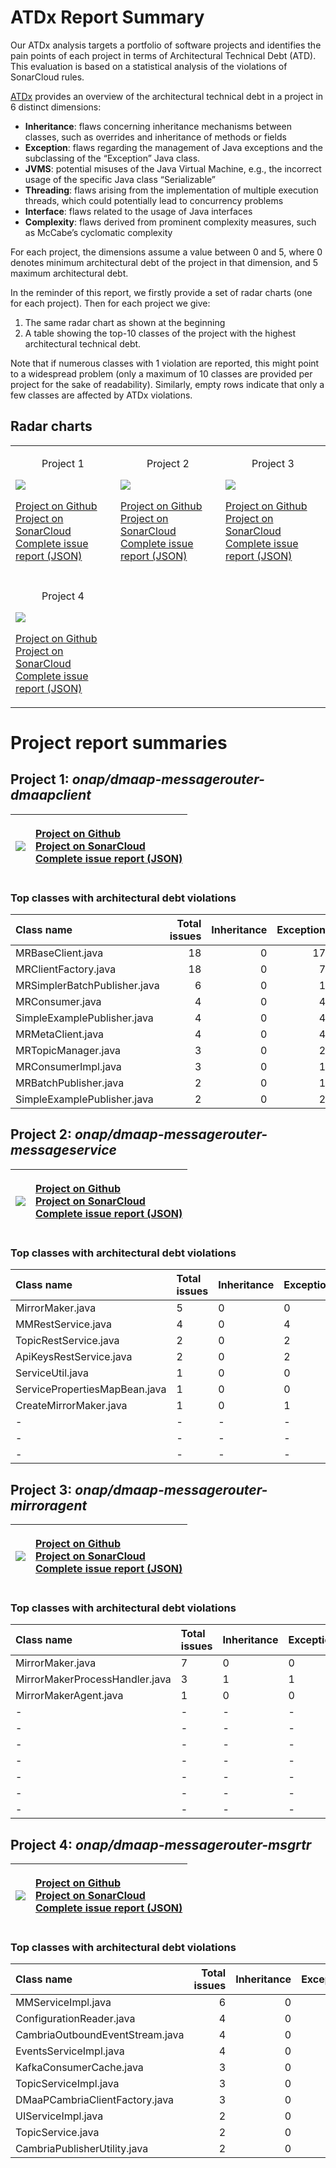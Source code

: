 # ATDx Report Summary
Our ATDx analysis targets a portfolio of software projects and identifies the pain points of each project in terms of Architectural Technical Debt (ATD). This evaluation is based on a statistical analysis of the violations of SonarCloud rules.

[ATDx](https://robertoverdecchia.github.io/papers/ENASE_2020.pdf) provides an overview of the architectural technical debt in a project  in 6 distinct dimensions:
* **Inheritance**: flaws concerning inheritance mechanisms between classes, such as overrides and inheritance of methods or fields
* **Exception**: flaws regarding the management of Java exceptions and the subclassing of the “Exception” Java class.
* **JVMS**: potential misuses of the Java Virtual Machine, e.g., the incorrect usage of the specific Java class “Serializable”
* **Threading**: flaws arising from the implementation of multiple execution threads, which could potentially lead to concurrency problems
* **Interface**: flaws related to the usage of Java interfaces
* **Complexity**: flaws derived from prominent complexity measures, such as McCabe’s cyclomatic complexity

For each project, the dimensions assume a value between 0 and 5, where 0 denotes minimum architectural debt of the project in that dimension, and 5 maximum architectural debt.

In the reminder of this report, we firstly provide a set of radar charts (one for each project). Then for each project we give:
1. The same radar chart as shown at the beginning
2. A table showing the top-10 classes of the project with the highest architectural technical debt.

Note that if numerous classes with 1 violation are reported, this might point to a widespread problem (only a maximum of 10 classes are provided per project for the sake of readability). Similarly, empty rows indicate that only a few classes are affected by ATDx violations.

## Radar charts
||||
|-|-|-|
|<p align="center">Project 1</p><img src="https://github.com/S2-group/ATDx_reports/blob/master/plots/onap_dmaap-messagerouter-dmaapclient.jpg"/> <p style="text-align:left">[Project on Github](https://github.com/onap/dmaap-messagerouter-dmaapclient) <br> [Project on SonarCloud ](https://sonarcloud.io/dashboard?id=onap_dmaap-messagerouter-dmaapclient) <br> [Complete issue report (JSON)](https://github.com/S2-group/ATDx_reports/blob/master/jsons/onap_dmaap-messagerouter-dmaapclient.json)</p>|<p align="center">Project 2</p><img src="https://github.com/S2-group/ATDx_reports/blob/master/plots/onap_dmaap-messagerouter-messageservice.jpg"/> <p style="text-align:left">[Project on Github](https://github.com/onap/dmaap-messagerouter-messageservice) <br> [Project on SonarCloud ](https://sonarcloud.io/dashboard?id=onap_dmaap-messagerouter-messageservice) <br> [Complete issue report (JSON)](https://github.com/S2-group/ATDx_reports/blob/master/jsons/onap_dmaap-messagerouter-messageservice.json)</p>|<p align="center">Project 3</p><img src="https://github.com/S2-group/ATDx_reports/blob/master/plots/onap_dmaap-messagerouter-mirroragent.jpg"/> <p style="text-align:left">[Project on Github](https://github.com/onap/dmaap-messagerouter-mirroragent) <br> [Project on SonarCloud ](https://sonarcloud.io/dashboard?id=onap_dmaap-messagerouter-mirroragent) <br> [Complete issue report (JSON)](https://github.com/S2-group/ATDx_reports/blob/master/jsons/onap_dmaap-messagerouter-mirroragent.json)</p>
 | |
|<p align="center">Project 4</p><img src="https://github.com/S2-group/ATDx_reports/blob/master/plots/onap_dmaap-messagerouter-msgrtr.jpg"/> <p style="text-align:left">[Project on Github](https://github.com/onap/dmaap-messagerouter-msgrtr) <br> [Project on SonarCloud ](https://sonarcloud.io/dashboard?id=onap_dmaap-messagerouter-msgrtr) <br> [Complete issue report (JSON)](https://github.com/S2-group/ATDx_reports/blob/master/jsons/onap_dmaap-messagerouter-msgrtr.json)</p>
# Project report summaries
## Project 1: _onap/dmaap-messagerouter-dmaapclient_
|<img src="https://github.com/S2-group/ATDx_reports/blob/master/plots/onap_dmaap-messagerouter-dmaapclient.jpg"/>|<p style="text-align:left">[Project on Github](https://github.com/onap/dmaap-messagerouter-dmaapclient) <br> [Project on SonarCloud ](https://sonarcloud.io/dashboard?id=onap_dmaap-messagerouter-dmaapclient) <br> [Complete issue report (JSON)](https://github.com/S2-group/ATDx_reports/blob/master/jsons/onap_dmaap-messagerouter-dmaapclient.json)</p>
|-|-|
### Top classes with architectural debt violations
| Class name                   |   Total issues |   Inheritance |   Exception |   JVMS |   Interface |   Threading |   Complexity | Fully qualified class name                                               |
|:-----------------------------|---------------:|--------------:|------------:|-------:|------------:|------------:|-------------:|:-------------------------------------------------------------------------|
| MRBaseClient.java            |             18 |             0 |          17 |      0 |           1 |           0 |            0 | src/main/java/org/onap/dmaap/mr/client/impl/MRBaseClient.java            |
| MRClientFactory.java         |             18 |             0 |           7 |      0 |          11 |           0 |            0 | src/main/java/org/onap/dmaap/mr/client/MRClientFactory.java              |
| MRSimplerBatchPublisher.java |              6 |             0 |           1 |      0 |           3 |           2 |            0 | src/main/java/org/onap/dmaap/mr/client/impl/MRSimplerBatchPublisher.java |
| MRConsumer.java              |              4 |             0 |           4 |      0 |           0 |           0 |            0 | src/main/java/org/onap/dmaap/mr/client/MRConsumer.java                   |
| SimpleExamplePublisher.java  |              4 |             0 |           4 |      0 |           0 |           0 |            0 | src/main/java/org/onap/dmaap/mr/test/clients/SimpleExamplePublisher.java |
| MRMetaClient.java            |              4 |             0 |           4 |      0 |           0 |           0 |            0 | src/main/java/org/onap/dmaap/mr/client/impl/MRMetaClient.java            |
| MRTopicManager.java          |              3 |             0 |           2 |      0 |           1 |           0 |            0 | src/main/java/org/onap/dmaap/mr/client/MRTopicManager.java               |
| MRConsumerImpl.java          |              3 |             0 |           1 |      0 |           2 |           0 |            0 | src/main/java/org/onap/dmaap/mr/client/impl/MRConsumerImpl.java          |
| MRBatchPublisher.java        |              2 |             0 |           1 |      0 |           1 |           0 |            0 | src/main/java/org/onap/dmaap/mr/client/impl/MRBatchPublisher.java        |
| SimpleExamplePublisher.java  |              2 |             0 |           2 |      0 |           0 |           0 |            0 | src/main/java/org/onap/dmaap/mr/dme/client/SimpleExamplePublisher.java   |

## Project 2: _onap/dmaap-messagerouter-messageservice_
|<img src="https://github.com/S2-group/ATDx_reports/blob/master/plots/onap_dmaap-messagerouter-messageservice.jpg"/>|<p style="text-align:left">[Project on Github](https://github.com/onap/dmaap-messagerouter-messageservice) <br> [Project on SonarCloud ](https://sonarcloud.io/dashboard?id=onap_dmaap-messagerouter-messageservice) <br> [Complete issue report (JSON)](https://github.com/S2-group/ATDx_reports/blob/master/jsons/onap_dmaap-messagerouter-messageservice.json)</p>
|-|-|
### Top classes with architectural debt violations
| Class name                    | Total issues   | Inheritance   | Exception   | JVMS   | Interface   | Threading   | Complexity   | Fully qualified class name                                      |
|:------------------------------|:---------------|:--------------|:------------|:-------|:------------|:------------|:-------------|:----------------------------------------------------------------|
| MirrorMaker.java              | 5              | 0             | 0           | 0      | 5           | 0           | 0            | src/main/java/org/onap/dmaap/mmagent/MirrorMaker.java           |
| MMRestService.java            | 4              | 0             | 4           | 0      | 0           | 0           | 0            | src/main/java/org/onap/dmaap/service/MMRestService.java         |
| TopicRestService.java         | 2              | 0             | 2           | 0      | 0           | 0           | 0            | src/main/java/org/onap/dmaap/service/TopicRestService.java      |
| ApiKeysRestService.java       | 2              | 0             | 2           | 0      | 0           | 0           | 0            | src/main/java/org/onap/dmaap/service/ApiKeysRestService.java    |
| ServiceUtil.java              | 1              | 0             | 0           | 0      | 1           | 0           | 0            | src/main/java/org/onap/dmaap/service/ServiceUtil.java           |
| ServicePropertiesMapBean.java | 1              | 0             | 0           | 0      | 1           | 0           | 0            | src/main/java/org/onap/dmaap/util/ServicePropertiesMapBean.java |
| CreateMirrorMaker.java        | 1              | 0             | 1           | 0      | 0           | 0           | 0            | src/main/java/org/onap/dmaap/mmagent/CreateMirrorMaker.java     |
| -                             | -              | -             | -           | -      | -           | -           | -            | -                                                               |
| -                             | -              | -             | -           | -      | -           | -           | -            | -                                                               |
| -                             | -              | -             | -           | -      | -           | -           | -            | -                                                               |

## Project 3: _onap/dmaap-messagerouter-mirroragent_
|<img src="https://github.com/S2-group/ATDx_reports/blob/master/plots/onap_dmaap-messagerouter-mirroragent.jpg"/>|<p style="text-align:left">[Project on Github](https://github.com/onap/dmaap-messagerouter-mirroragent) <br> [Project on SonarCloud ](https://sonarcloud.io/dashboard?id=onap_dmaap-messagerouter-mirroragent) <br> [Complete issue report (JSON)](https://github.com/S2-group/ATDx_reports/blob/master/jsons/onap_dmaap-messagerouter-mirroragent.json)</p>
|-|-|
### Top classes with architectural debt violations
| Class name                     | Total issues   | Inheritance   | Exception   | JVMS   | Interface   | Threading   | Complexity   | Fully qualified class name                                                        |
|:-------------------------------|:---------------|:--------------|:------------|:-------|:------------|:------------|:-------------|:----------------------------------------------------------------------------------|
| MirrorMaker.java               | 7              | 0             | 0           | 0      | 7           | 0           | 0            | src/main/java/org/onap/dmaap/mr/dmaapMMAgent/dao/MirrorMaker.java                 |
| MirrorMakerProcessHandler.java | 3              | 1             | 1           | 0      | 1           | 0           | 0            | src/main/java/org/onap/dmaap/mr/dmaapMMAgent/utils/MirrorMakerProcessHandler.java |
| MirrorMakerAgent.java          | 1              | 0             | 0           | 0      | 1           | 0           | 0            | src/main/java/org/onap/dmaap/mr/dmaapMMAgent/MirrorMakerAgent.java                |
| -                              | -              | -             | -           | -      | -           | -           | -            | -                                                                                 |
| -                              | -              | -             | -           | -      | -           | -           | -            | -                                                                                 |
| -                              | -              | -             | -           | -      | -           | -           | -            | -                                                                                 |
| -                              | -              | -             | -           | -      | -           | -           | -            | -                                                                                 |
| -                              | -              | -             | -           | -      | -           | -           | -            | -                                                                                 |
| -                              | -              | -             | -           | -      | -           | -           | -            | -                                                                                 |
| -                              | -              | -             | -           | -      | -           | -           | -            | -                                                                                 |

## Project 4: _onap/dmaap-messagerouter-msgrtr_
|<img src="https://github.com/S2-group/ATDx_reports/blob/master/plots/onap_dmaap-messagerouter-msgrtr.jpg"/>|<p style="text-align:left">[Project on Github](https://github.com/onap/dmaap-messagerouter-msgrtr) <br> [Project on SonarCloud ](https://sonarcloud.io/dashboard?id=onap_dmaap-messagerouter-msgrtr) <br> [Complete issue report (JSON)](https://github.com/S2-group/ATDx_reports/blob/master/jsons/onap_dmaap-messagerouter-msgrtr.json)</p>
|-|-|
### Top classes with architectural debt violations
| Class name                      |   Total issues |   Inheritance |   Exception |   JVMS |   Interface |   Threading |   Complexity | Fully qualified class name                                                           |
|:--------------------------------|---------------:|--------------:|------------:|-------:|------------:|------------:|-------------:|:-------------------------------------------------------------------------------------|
| MMServiceImpl.java              |              6 |             0 |           6 |      0 |           0 |           0 |            0 | src/main/java/org/onap/dmaap/dmf/mr/service/impl/MMServiceImpl.java                  |
| ConfigurationReader.java        |              4 |             0 |           3 |      0 |           1 |           0 |            0 | src/main/java/org/onap/dmaap/dmf/mr/utils/ConfigurationReader.java                   |
| CambriaOutboundEventStream.java |              4 |             0 |           4 |      0 |           0 |           0 |            0 | src/main/java/org/onap/dmaap/dmf/mr/resources/CambriaOutboundEventStream.java        |
| EventsServiceImpl.java          |              4 |             0 |           4 |      0 |           0 |           0 |            0 | src/main/java/org/onap/dmaap/dmf/mr/service/impl/EventsServiceImpl.java              |
| KafkaConsumerCache.java         |              3 |             0 |           0 |      0 |           0 |           0 |            3 | src/main/java/org/onap/dmaap/dmf/mr/backends/kafka/KafkaConsumerCache.java           |
| TopicServiceImpl.java           |              3 |             0 |           3 |      0 |           0 |           0 |            0 | src/main/java/org/onap/dmaap/dmf/mr/service/impl/TopicServiceImpl.java               |
| DMaaPCambriaClientFactory.java  |              3 |             0 |           0 |      0 |           3 |           0 |            0 | src/main/java/org/onap/dmaap/dmf/mr/metrics/publisher/DMaaPCambriaClientFactory.java |
| UIServiceImpl.java              |              2 |             0 |           2 |      0 |           0 |           0 |            0 | src/main/java/org/onap/dmaap/dmf/mr/service/impl/UIServiceImpl.java                  |
| TopicService.java               |              2 |             0 |           2 |      0 |           0 |           0 |            0 | src/main/java/org/onap/dmaap/dmf/mr/service/TopicService.java                        |
| CambriaPublisherUtility.java    |              2 |             0 |           1 |      0 |           1 |           0 |            0 | src/main/java/org/onap/dmaap/dmf/mr/metrics/publisher/CambriaPublisherUtility.java   |

